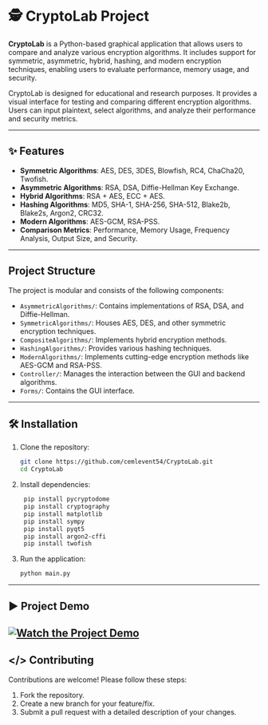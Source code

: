 # 🕵 CryptoLab Project

**CryptoLab** is a Python-based graphical application that allows users to compare and analyze various encryption algorithms. It includes support for symmetric, asymmetric, hybrid, hashing, and modern encryption techniques, enabling users to evaluate performance, memory usage, and security.

CryptoLab is designed for educational and research purposes. It provides a visual interface for testing and comparing different encryption algorithms. Users can input plaintext, select algorithms, and analyze their performance and security metrics.

---

## ✨ Features

- **Symmetric Algorithms**: AES, DES, 3DES, Blowfish, RC4, ChaCha20, Twofish.
- **Asymmetric Algorithms**: RSA, DSA, Diffie-Hellman Key Exchange.
- **Hybrid Algorithms**: RSA + AES, ECC + AES.
- **Hashing Algorithms**: MD5, SHA-1, SHA-256, SHA-512, Blake2b, Blake2s, Argon2, CRC32.
- **Modern Algorithms**: AES-GCM, RSA-PSS.
- **Comparison Metrics**: Performance, Memory Usage, Frequency Analysis, Output Size, and Security.

---

## Project Structure

The project is modular and consists of the following components:

- `AsymmetricAlgorithms/`: Contains implementations of RSA, DSA, and Diffie-Hellman.
- `SymmetricAlgorithms/`: Houses AES, DES, and other symmetric encryption techniques.
- `CompositeAlgorithms/`: Implements hybrid encryption methods.
- `HashingAlgorithms/`: Provides various hashing techniques.
- `ModernAlgorithms/`: Implements cutting-edge encryption methods like AES-GCM and RSA-PSS.
- `Controller/`: Manages the interaction between the GUI and backend algorithms.
- `Forms/`: Contains the GUI interface.

---

## 🛠️ Installation

1. Clone the repository:

   ```bash
   git clone https://github.com/cemlevent54/CryptoLab.git
   cd CryptoLab
   ```

2. Install dependencies:

   ```bash
    pip install pycryptodome 
    pip install cryptography
    pip install matplotlib  
    pip install sympy        
    pip install pyqt5       
    pip install argon2-cffi  
    pip install twofish      
   ```

3. Run the application:
   ```bash
   python main.py
   ```

---

## ▶️ Project Demo

## [![Watch the Project Demo](https://img.youtube.com/vi/oGhh01WSGkw/0.jpg)](https://www.youtube.com/watch?v=oGhh01WSGkw)

## </> Contributing

Contributions are welcome! Please follow these steps:

1. Fork the repository.
2. Create a new branch for your feature/fix.
3. Submit a pull request with a detailed description of your changes.

